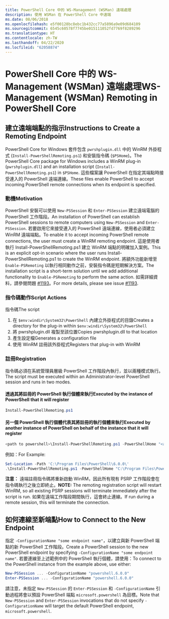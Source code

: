 ```yaml
---
title: PowerShell Core 中的 WS-Management (WSMan) 遠端處理
description: 使用 WSMan 在 PowerShell Core 中遠端
ms.date: 08/06/2018
ms.openlocfilehash: e5f00128bc8ebc1b432cc77a5896a9e09d684109
ms.sourcegitcommit: 6545c60578f7745be015111052fd7769f8289296
ms.translationtype: HT
ms.contentlocale: zh-TW
ms.lasthandoff: 04/22/2020
ms.locfileid: "62058874"
---
```

# <a name="ws-management-wsman-remoting-in-powershell-core"></a><span data-ttu-id="17e8a-103">PowerShell Core 中的 WS-Management (WSMan) 遠端處理</span><span class="sxs-lookup"><span data-stu-id="17e8a-103">WS-Management (WSMan) Remoting in PowerShell Core</span></span>

## <a name="instructions-to-create-a-remoting-endpoint"></a><span data-ttu-id="17e8a-104">建立遠端端點的指示</span><span class="sxs-lookup"><span data-stu-id="17e8a-104">Instructions to Create a Remoting Endpoint</span></span>

<span data-ttu-id="17e8a-105">PowerShell Core for Windows 套件包含 `pwrshplugin.dll` 中的 WinRM 外掛程式 (`Install-PowerShellRemoting.ps1`) 和安裝指令碼 (`$PSHome`)。</span><span class="sxs-lookup"><span data-stu-id="17e8a-105">The PowerShell Core package for Windows includes a WinRM plug-in (`pwrshplugin.dll`) and an installation script (`Install-PowerShellRemoting.ps1`) in `$PSHome`.</span></span>
<span data-ttu-id="17e8a-106">這些檔案讓 PowerShell 在指定其端點時接受連入的 PowerShell 遠端連線。</span><span class="sxs-lookup"><span data-stu-id="17e8a-106">These files enable PowerShell to accept incoming PowerShell remote connections when its endpoint is specified.</span></span>

### <a name="motivation"></a><span data-ttu-id="17e8a-107">動機</span><span class="sxs-lookup"><span data-stu-id="17e8a-107">Motivation</span></span>

<span data-ttu-id="17e8a-108">PowerShell 安裝可以使用 `New-PSSession` 和 `Enter-PSSession` 建立遠端電腦的 PowerShell 工作階段。</span><span class="sxs-lookup"><span data-stu-id="17e8a-108">An installation of PowerShell can establish PowerShell sessions to remote computers using `New-PSSession` and `Enter-PSSession`.</span></span>
<span data-ttu-id="17e8a-109">若要啟用它來接受連入的 PowerShell 遠端連線，使用者必須建立 WinRM 遠端端點。</span><span class="sxs-lookup"><span data-stu-id="17e8a-109">To enable it to accept incoming PowerShell remote connections, the user must create a WinRM remoting endpoint.</span></span>
<span data-ttu-id="17e8a-110">這是使用者執行 Install-PowerShellRemoting.ps1 建立 WinRM 端點的明確加入案例。</span><span class="sxs-lookup"><span data-stu-id="17e8a-110">This is an explicit opt-in scenario where the user runs Install-PowerShellRemoting.ps1 to create the WinRM endpoint.</span></span>
<span data-ttu-id="17e8a-111">將額外功能新增至 `Enable-PSRemoting` 以執行相同動作之前，安裝指令碼是短期解決方案。</span><span class="sxs-lookup"><span data-stu-id="17e8a-111">The installation script is a short-term solution until we add additional functionality to `Enable-PSRemoting` to perform the same action.</span></span>
<span data-ttu-id="17e8a-112">如需詳細資料，請參閱問題 [#1193](https://github.com/PowerShell/PowerShell/issues/1193)。</span><span class="sxs-lookup"><span data-stu-id="17e8a-112">For more details, please see issue [#1193](https://github.com/PowerShell/PowerShell/issues/1193).</span></span>

### <a name="script-actions"></a><span data-ttu-id="17e8a-113">指令碼動作</span><span class="sxs-lookup"><span data-stu-id="17e8a-113">Script Actions</span></span>

<span data-ttu-id="17e8a-114">指令碼</span><span class="sxs-lookup"><span data-stu-id="17e8a-114">The script</span></span>

1. <span data-ttu-id="17e8a-115">在 `$env:windir\System32\PowerShell` 內建立外掛程式的目錄</span><span class="sxs-lookup"><span data-stu-id="17e8a-115">Creates a directory for the plug-in within `$env:windir\System32\PowerShell`</span></span>
1. <span data-ttu-id="17e8a-116">將 pwrshplugin.dll 複製至該位置</span><span class="sxs-lookup"><span data-stu-id="17e8a-116">Copies pwrshplugin.dll to that location</span></span>
1. <span data-ttu-id="17e8a-117">產生設定檔</span><span class="sxs-lookup"><span data-stu-id="17e8a-117">Generates a configuration file</span></span>
1. <span data-ttu-id="17e8a-118">使用 WinRM 註冊該外掛程式</span><span class="sxs-lookup"><span data-stu-id="17e8a-118">Registers that plug-in with WinRM</span></span>

### <a name="registration"></a><span data-ttu-id="17e8a-119">註冊</span><span class="sxs-lookup"><span data-stu-id="17e8a-119">Registration</span></span>

<span data-ttu-id="17e8a-120">指令碼必須在系統管理員層級 PowerShell 工作階段內執行，並以兩種模式執行。</span><span class="sxs-lookup"><span data-stu-id="17e8a-120">The script must be executed within an Administrator-level PowerShell session and runs in two modes.</span></span>

#### <a name="executed-by-the-instance-of-powershell-that-it-will-register"></a><span data-ttu-id="17e8a-121">透過其將註冊的 PowerShell 執行個體來執行</span><span class="sxs-lookup"><span data-stu-id="17e8a-121">Executed by the instance of PowerShell that it will register</span></span>

```powershell
Install-PowerShellRemoting.ps1
```

#### <a name="executed-by-another-instance-of-powershell-on-behalf-of-the-instance-that-it-will-register"></a><span data-ttu-id="17e8a-122">另一個 PowerShell 執行個體代表其將註冊的執行個體來執行</span><span class="sxs-lookup"><span data-stu-id="17e8a-122">Executed by another instance of PowerShell on behalf of the instance that it will register</span></span>

```powershell
<path to powershell>\Install-PowerShellRemoting.ps1 -PowerShellHome "<absolute path to the instance's $PSHOME>"
```

<span data-ttu-id="17e8a-123">例如：</span><span class="sxs-lookup"><span data-stu-id="17e8a-123">For Example:</span></span>

```powershell
Set-Location -Path 'C:\Program Files\PowerShell\6.0.0\'
.\Install-PowerShellRemoting.ps1 -PowerShellHome "C:\Program Files\PowerShell\6.0.0\"
```

<span data-ttu-id="17e8a-124">**注意：** 遠端註冊指令碼將重新啟動 WinRM，因此所有現有 PSRP 工作階段會在指令碼執行之後立即終止。</span><span class="sxs-lookup"><span data-stu-id="17e8a-124">**NOTE:** The remoting registration script will restart WinRM, so all existing PSRP sessions will terminate immediately after the script is run.</span></span> <span data-ttu-id="17e8a-125">如果在遠端工作階段期間執行，這會終止連線。</span><span class="sxs-lookup"><span data-stu-id="17e8a-125">If run during a remote session, this will terminate the connection.</span></span>

## <a name="how-to-connect-to-the-new-endpoint"></a><span data-ttu-id="17e8a-126">如何連線至新端點</span><span class="sxs-lookup"><span data-stu-id="17e8a-126">How to Connect to the New Endpoint</span></span>

<span data-ttu-id="17e8a-127">指定 `-ConfigurationName "some endpoint name"`，以建立與新 PowerShell 端點的新 PowerShell 工作階段。</span><span class="sxs-lookup"><span data-stu-id="17e8a-127">Create a PowerShell session to the new PowerShell endpoint by specifying `-ConfigurationName "some endpoint name"`.</span></span> <span data-ttu-id="17e8a-128">若要連線至上述範例中的 PowerShell 執行個體，請使用：</span><span class="sxs-lookup"><span data-stu-id="17e8a-128">To connect to the PowerShell instance from the example above, use either:</span></span>

```powershell
New-PSSession ... -ConfigurationName "powershell.6.0.0"
Enter-PSSession ... -ConfigurationName "powershell.6.0.0"
```

<span data-ttu-id="17e8a-129">請注意，未指定 `New-PSSession` 的 `Enter-PSSession` 和 `-ConfigurationName` 引動過程將會以預設 PowerShell 端點 `microsoft.powershell` 為目標。</span><span class="sxs-lookup"><span data-stu-id="17e8a-129">Note that `New-PSSession` and `Enter-PSSession` invocations that do not specify `-ConfigurationName` will target the default PowerShell endpoint, `microsoft.powershell`.</span></span>
